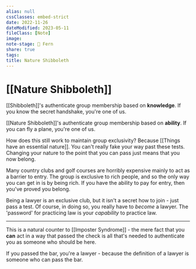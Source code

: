 ```yaml
---
alias: null
cssClasses: embed-strict
date: 2022-11-26
dateModified: 2023-05-11
fileClass: [Note]
image: 
note-stage: 🌿 Fern
share: true
tags: 
title: Nature Shibboleth
---
```


# [[Nature Shibboleth]]

[[Shibboleth]]'s authenticate group membership based on **knowledge**. If you know the secret handshake, you're one of us.

[[Nature Shibboleth]]'s authenticate group membership based on **ability**. If you can fly a plane, you're one of us.

How does this still work to maintain group exclusivity? Because [[Things have an essential nature]]. 
You can't really fake your way past these tests. Changing your nature to the point that you can pass just means that you now belong.

Many country clubs and golf courses are horribly expensive mainly to act as a barrier to entry. The group is exclusive to rich people, and so the only way you can get in is by being rich. If you have the ability to pay for entry, then you've proved you belong. 

Being a lawyer is an exclusive club, but it isn't a secret how to join - just pass a test. 
Of course, in doing so, you really have to _become_ a lawyer. The 'password' for practicing law is your _capability_ to practice law.

---

This is a natural counter to [[Imposter Syndrome]] - the mere fact that you **can** act in a way that passed the check is all that's needed to authenticate you as someone who should be here.

If you passed the bar, you're a lawyer - because the definition of a lawyer is someone who can pass the bar.
